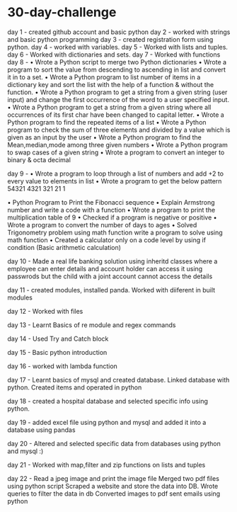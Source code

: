 # 30-day-challenge

day 1 - created github account and basic python
day 2 - worked with strings and basic python programming
day 3 - created registration form using python.
day 4 - worked with variables.
day 5 - Worked with lists and tuples.
day 6 - Worked with dictionaries and sets.
day 7 - Worked with functions
day 8 - • Wrote a Python script to merge two Python dictionaries
• Wrote a program to sort the value from descending to ascending in list and
convert it in to a set.
• Wrote a Python program to list number of items in a dictionary key and sort the
list with the help of a function & without the function.
• Wrote a Python program to get a string from a given string (user input) and
change the first occurrence of the word to a user specified input.
• Wrote a Python program to get a string from a given string where all
occurrences of its first char have been changed to capital letter.
• Wrote a Python program to find the repeated items of a list
• Wrote a Python program to check the sum of three elements and divided by a
value which is given as an input by the user
• Wrote a Python program to find the Mean,median,mode among three given
numbers
• Wrote a Python program to swap cases of a given string
• Wrote a program to convert an integer to binary & octa decimal

day 9 -
•	Wrote a program to loop through a list of numbers and add +2 to every value to elements in list
•	Wrote a program to get the below pattern
54321
4321
321
21
1

•	Python Program to Print the Fibonacci sequence
•	Explain Armstrong number and write a code with a function
•	Wrote a program to print the multiplication table of 9
•	Checked if a program is negative or positive
•	Wrote a program to convert the number of days to ages
•	Solved Trigonometry problem using math function write a program to solve using math function
•	Created a calculator only on a code level by using if condition (Basic arithmetic calculation)

day 10 - Made a real life banking solution using inheritd classes where a employee can enter details and account holder can access it using passwrods but the child with a joint account cannot access the details 

day 11 - created modules, installed panda. Worked with diiferent in built modules

day 12 - Worked with files

day 13 - Learnt Basics of re module and regex commands

day 14 - Used Try and Catch block

day 15 - Basic python introduction

day 16 - worked with lambda function

day 17 - Learnt basics of mysql and created database. Linked database with python. Created items and operated in python

day 18 - created a hospital database and selected specific info using python.

day 19 - added excel file using python and mysql and added it into a database using pandas

day 20 - Altered and selected specific data from databases using python and mysql :)

day 21 - Worked with map,filter and zip functions on lists and tuples

day 22 - 
	Read a jpeg image and print the image file
	Merged two pdf files using python script
	Scraped a website and store the data into DB.
	Wrote queries to filter the data in db
  Converted images to pdf
  sent emails using python


